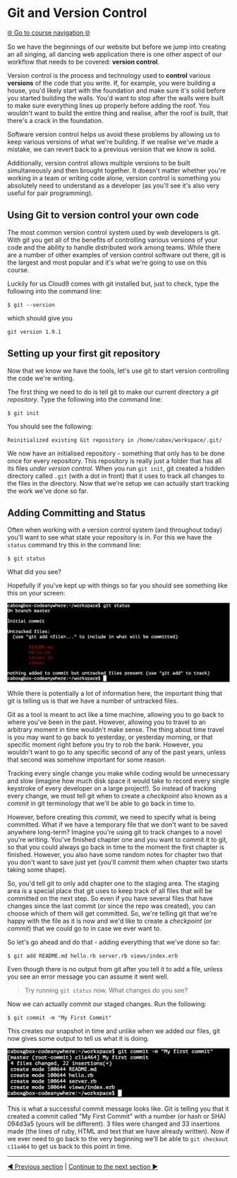 Git and Version Control
=======================

[:globe_with_meridians: Go to course navigation :globe_with_meridians:](../navigation.md)

So we have the beginnings of our website but before we jump into creating an all singing, all dancing web application there is one other aspect of our workflow that needs to be covered: **version control**.

Version control is the process and technology used to **control** various **versions** of the code that you write. If, for example, you were building a house, you'd likely start with the foundation and make sure it's solid before you started building the walls. You'd want to stop after the walls were built to make sure everything lines up properly before adding the roof. You wouldn't want to build the entire thing and realise, after the roof is built, that there's a crack in the foundation. 

Software version control helps us avoid these problems by allowing us to keep various versions of what we're building. If we realise we've made a mistake, we can revert back to a previous version that we know is solid.

Additionally, version control allows multiple versions to be built simultaneously and then brought together. It doesn't matter whether you're working in a team or writing code alone, version control is something you absolutely need to understand as a developer (as you'll see it's also very useful for pair programming).

Using Git to version control your own code
-----------------------------------------

The most common version control system used by web developers is git. With git you get all of the benefits of controlling various versions of your code and the ability to handle distributed work among teams. While there are a number of other examples of version control software out there, git is the largest and most popular and it's what we're going to use on this course.

Luckily for us Cloud9 comes with git installed but, just to check, type the following into the command line:

```
$ git --version
```

which should give you

```
git version 1.9.1
```

Setting up your first git repository
-----------------------------------

Now that we know we have the tools, let's use git to start version controlling the code we're writing.

The first thing we need to do is tell git to make our current directory a *git repository*. Type the following into the command line:

```
$ git init
```

You should see the following:

```
Reinitialized existing Git repository in /home/cabox/workspace/.git/
```

We now have an initialised repository - something that only has to be done once for every repository. This repository is really just a folder that has all its files *under version control*. When you run `git init`, git created a hidden directory called `.git` (with a dot in front) that it uses to track all changes to the files in the directory. Now that we're setup we can actually start tracking the work we've done so far.

Adding Committing and Status
---------------------------

Often when working with a version control system (and throughout today) you'll want to see what state your repository is in. For this we have the `status` command try this in the command line:

```
$ git status
```

What did you see?

Hopefully if you've kept up with things so far you should see something like this on your screen:

![git status](../images/gitStatus.png)

While there is potentially a lot of information here, the important thing that git is telling us is that we have a number of untracked files.

Git as a tool is meant to act like a time machine, allowing you to go back to where you've been in the past. However, allowing you to travel to an arbitrary moment in time wouldn't make sense. The thing about time travel is you may want to go back to yesterday, or yesterday morning, or that specific moment right before you try to rob the bank. However, you wouldn't want to go to any specific second of any of the past years, unless that second was somehow important for some reason.

Tracking every single change you make while coding would be unnecessary and slow (imagine how much disk space it would take to record every single keystroke of every developer on a large project!). So instead of tracking every change, we must tell git when to create a *checkpoint* also known as a *commit* in git terminology that we'll be able to go back in time to.

However, before creating this *commit*, we need to specify what is being committed. What if we have a temporary file that we don't want to be saved anywhere long-term? Imagine you're using git to track changes to a novel you're writing. You've finished chapter one and you want to commit it to git, so that you could always go back in time to the moment the first chapter is finished. However, you also have some random notes for chapter two that you don't want to save just yet (you'll commit them when chapter two starts taking some shape).

So, you'd tell git to only add chapter one to the staging area. The staging area is a special place that git uses to keep track of all files that will be committed on the next step. So even if you have several files that have changes since the last commit (or since the repo was created), you can choose which of them will get committed. So, we're telling git that we're happy with the file as it is now and we'd like to create a *checkpoint* (or *commit*) that we could go to in case we ever want to.

So let's go ahead and do that - adding everything that we've done so far:

```
$ git add README.md hello.rb server.rb views/index.erb 
```

Even though there is no output from git after you tell it to add a file, unless you see an error message you can assume it went well.

> Try running `git status` now. What changes do you see?

Now we can actually commit our staged changes. Run the following:

```
$ git commit -m "My First Commit"
```

This creates our snapshot in time and unlike when we added our files, git now gives some output to tell us what it is doing.

![git commit](../images/gitCommit.png)

This is what a successful commit message looks like. Git is telling you that it created a commit called "My First Commit" with a number (or hash or SHA) 094d3a5 (yours will be different). 3 files were changed and 33 insertions made (the lines of ruby, HTML and text that we have already written). Now if we ever need to go back to the very beginning we'll be able to `git checkout c11a464` to get us back to this point in time.

---------

[:arrow_backward: Previous section](./section3.md) | [Continue to the next section :arrow_forward:](./section5.md)
